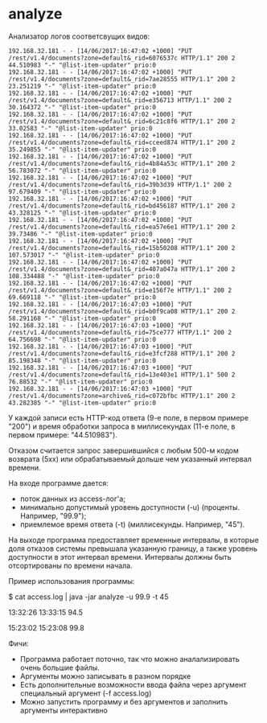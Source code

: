 # analyze

Анализатор логов соответсвущих видов:
```
192.168.32.181 - - [14/06/2017:16:47:02 +1000] "PUT /rest/v1.4/documents?zone=default&_rid=6076537c HTTP/1.1" 200 2 44.510983 "-" "@list-item-updater" prio:0
192.168.32.181 - - [14/06/2017:16:47:02 +1000] "PUT /rest/v1.4/documents?zone=default&_rid=7ae28555 HTTP/1.1" 200 2 23.251219 "-" "@list-item-updater" prio:0
192.168.32.181 - - [14/06/2017:16:47:02 +1000] "PUT /rest/v1.4/documents?zone=default&_rid=e356713 HTTP/1.1" 200 2 30.164372 "-" "@list-item-updater" prio:0
192.168.32.181 - - [14/06/2017:16:47:02 +1000] "PUT /rest/v1.4/documents?zone=default&_rid=6c21c8f6 HTTP/1.1" 200 2 33.02583 "-" "@list-item-updater" prio:0
192.168.32.181 - - [14/06/2017:16:47:02 +1000] "PUT /rest/v1.4/documents?zone=default&_rid=cceed874 HTTP/1.1" 200 2 35.249855 "-" "@list-item-updater" prio:0
192.168.32.181 - - [14/06/2017:16:47:02 +1000] "PUT /rest/v1.4/documents?zone=default&_rid=4b84a53c HTTP/1.1" 200 2 56.783072 "-" "@list-item-updater" prio:0
192.168.32.181 - - [14/06/2017:16:47:02 +1000] "PUT /rest/v1.4/documents?zone=default&_rid=39b3d39 HTTP/1.1" 200 2 97.679409 "-" "@list-item-updater" prio:0
192.168.32.181 - - [14/06/2017:16:47:02 +1000] "PUT /rest/v1.4/documents?zone=default&_rid=bd456187 HTTP/1.1" 200 2 43.328125 "-" "@list-item-updater" prio:0
192.168.32.181 - - [14/06/2017:16:47:02 +1000] "PUT /rest/v1.4/documents?zone=default&_rid=ea57e6e1 HTTP/1.1" 200 2 39.73486 "-" "@list-item-updater" prio:0
192.168.32.181 - - [14/06/2017:16:47:02 +1000] "PUT /rest/v1.4/documents?zone=default&_rid=15b50208 HTTP/1.1" 200 2 107.573017 "-" "@list-item-updater" prio:0
192.168.32.181 - - [14/06/2017:16:47:02 +1000] "PUT /rest/v1.4/documents?zone=default&_rid=407a047a HTTP/1.1" 200 2 108.334488 "-" "@list-item-updater" prio:0
192.168.32.181 - - [14/06/2017:16:47:02 +1000] "PUT /rest/v1.4/documents?zone=default&_rid=e156f7e HTTP/1.1" 200 2 69.669118 "-" "@list-item-updater" prio:0
192.168.32.181 - - [14/06/2017:16:47:03 +1000] "PUT /rest/v1.4/documents?zone=default&_rid=b0f9ca08 HTTP/1.1" 200 2 58.291168 "-" "@list-item-updater" prio:0
192.168.32.181 - - [14/06/2017:16:47:03 +1000] "PUT /rest/v1.4/documents?zone=default&_rid=75ce777 HTTP/1.1" 200 2 64.756698 "-" "@list-item-updater" prio:0
192.168.32.181 - - [14/06/2017:16:47:03 +1000] "PUT /rest/v1.4/documents?zone=default&_rid=e3fcf288 HTTP/1.1" 200 2 85.198348 "-" "@list-item-updater" prio:0
192.168.32.181 - - [14/06/2017:16:47:03 +1000] "PUT /rest/v1.4/documents?zone=default&_rid=13e403e1 HTTP/1.1" 500 2 76.88532 "-" "@list-item-updater" prio:0
192.168.32.181 - - [14/06/2017:16:47:03 +1000] "PUT /rest/v1.4/documents?zone=archive&_rid=c072bfbc HTTP/1.1" 200 2 43.282385 "-" "@list-item-updater" prio:0
```

У каждой записи есть HTTP-код ответа (9-е поле, в первом примере "200") и время обработки запроса в миллисекундах (11-е поле, в первом примере: "44.510983").

Отказом считается запрос завершившийся с любым 500-м кодом возврата (5xx) или обрабатываемый дольше чем указанный интервал времени.

На входе программе дается:

* поток данных из access-лог'а;
* минимально допустимый уровень доступности (-u) (проценты. Например, "99.9");
* приемлемое время ответа (-t) (миллисекунды. Например, "45").

На выходе программа предоставляет временные интервалы, в которые доля отказов системы превышала указанную границу, а также уровень доступности в этот интервал времени. Интервалы должны быть отсортированы по времени начала.

Пример использования программы:

$ cat access.log | java -jar analyze -u 99.9 -t 45 

13:32:26	13:33:15	94.5

15:23:02	15:23:08	99.8

Фичи:
* Программа работает поточно, так что можно аналализировать очень большие файлы.
* Аргументы можно записывать в разном порядке
* Есть дополнительные возможности ввода файла через аргумент специальный аргумент (-f access.log)
* Можно запустить программу и без аргументов и заполнить аргументы интерактивно

